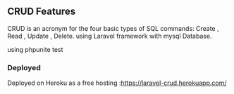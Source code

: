 ## CRUD Features

CRUD is an acronym for the four basic types of SQL commands: Create , Read , Update , Delete.
using Laravel framework with mysql Database.

using phpunite test

### Deployed 
Deployed on Heroku as a free hosting :https://laravel-crud.herokuapp.com/
